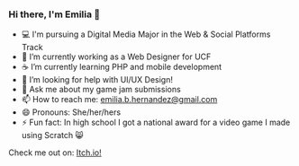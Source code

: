 ### Hi there, I'm Emilia 👋

- :computer: I'm pursuing a Digital Media Major in the Web & Social Platforms Track
- 🔭 I’m currently working as a Web Designer for UCF
- :coffee: I’m currently learning PHP and mobile development
- 🤔 I’m looking for help with UI/UX Design!
- 💬 Ask me about my game jam submissions
- 📫 How to reach me: emilia.b.hernandez@gmail.com
- 😄 Pronouns: She/her/hers
- ⚡ Fun fact: In high school I got a national award for a video game I made using Scratch :smile_cat:

Check me out on:
[Itch.io!](https://emiliabh.itch.io/)
